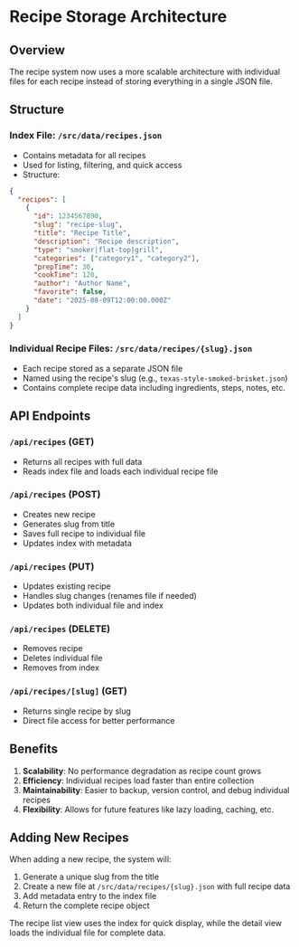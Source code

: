 # Recipe Storage Architecture

## Overview

The recipe system now uses a more scalable architecture with individual files for each recipe instead of storing everything in a single JSON file.

## Structure

### Index File: `/src/data/recipes.json`

- Contains metadata for all recipes
- Used for listing, filtering, and quick access
- Structure:

```json
{
  "recipes": [
    {
      "id": 1234567890,
      "slug": "recipe-slug",
      "title": "Recipe Title",
      "description": "Recipe description",
      "type": "smoker|flat-top|grill",
      "categories": ["category1", "category2"],
      "prepTime": 30,
      "cookTime": 120,
      "author": "Author Name",
      "favorite": false,
      "date": "2025-08-09T12:00:00.000Z"
    }
  ]
}
```

### Individual Recipe Files: `/src/data/recipes/{slug}.json`

- Each recipe stored as a separate JSON file
- Named using the recipe's slug (e.g., `texas-style-smoked-brisket.json`)
- Contains complete recipe data including ingredients, steps, notes, etc.

## API Endpoints

### `/api/recipes` (GET)

- Returns all recipes with full data
- Reads index file and loads each individual recipe file

### `/api/recipes` (POST)

- Creates new recipe
- Generates slug from title
- Saves full recipe to individual file
- Updates index with metadata

### `/api/recipes` (PUT)

- Updates existing recipe
- Handles slug changes (renames file if needed)
- Updates both individual file and index

### `/api/recipes` (DELETE)

- Removes recipe
- Deletes individual file
- Removes from index

### `/api/recipes/[slug]` (GET)

- Returns single recipe by slug
- Direct file access for better performance

## Benefits

1. **Scalability**: No performance degradation as recipe count grows
2. **Efficiency**: Individual recipes load faster than entire collection
3. **Maintainability**: Easier to backup, version control, and debug individual recipes
4. **Flexibility**: Allows for future features like lazy loading, caching, etc.

## Adding New Recipes

When adding a new recipe, the system will:

1. Generate a unique slug from the title
2. Create a new file at `/src/data/recipes/{slug}.json` with full recipe data
3. Add metadata entry to the index file
4. Return the complete recipe object

The recipe list view uses the index for quick display, while the detail view loads the individual file for complete data.
